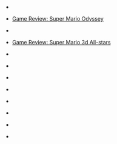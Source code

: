 
- [](/2021/01/1344900329939161097/)

- [Game Review: Super Mario Odyssey](/2020/12/game-review-super-mario-odyssey/)

- [](/2020/10/1322214646221205504/)

- [Game Review: Super Mario 3d All-stars](/2020/10/mario-3d-all-stars/)

- [](/2020/10/1318238520251621377/)

- [](/2020/10/1317023064555548672/)

- [](/2020/10/1314224120490389504/)

- [](/2020/10/1311655542008377346/)

- [](/2020/09/1310497720117784577/)

- [](/2018/09/1040265780540174336/)

- [](/2017/03/838772907262160896/)

- [](/2017/01/817673086963097601/)
